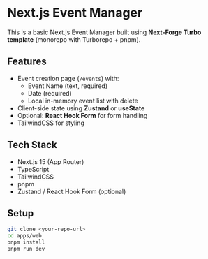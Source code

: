 # Next.js Event Manager

This is a basic Next.js Event Manager built using **Next-Forge Turbo template** (monorepo with Turborepo + pnpm).

## Features
- Event creation page (`/events`) with:
  - Event Name (text, required)
  - Date (required)
  - Local in-memory event list with delete
- Client-side state using **Zustand** or **useState**
- Optional: **React Hook Form** for form handling
- TailwindCSS for styling

## Tech Stack
- Next.js 15 (App Router)
- TypeScript
- TailwindCSS
- pnpm
- Zustand / React Hook Form (optional)

## Setup
```bash
git clone <your-repo-url>
cd apps/web
pnpm install
pnpm run dev
